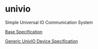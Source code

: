 # univio
Simple Universal IO Communication System

[Base Specification](univio_spec_base.pdf)

[Generic UnivIO Device Specification](univio_spec_generic_dev.pdf)
